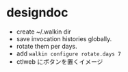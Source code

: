# designdoc
- create ~/.walkin dir
- save invocation histories globally.
- rotate them per days.
- add `walkin configure rotate.days 7`
- ctlweb にボタンを置くイメージ
